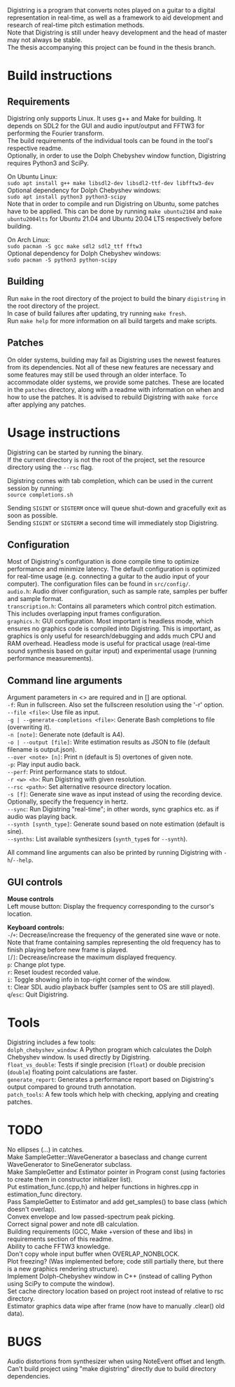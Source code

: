 Digistring is a program that converts notes played on a guitar to a digital representation in real-time, as well as a framework to aid development and research of real-time pitch estimation methods.  
Note that Digistring is still under heavy development and the head of master may not always be stable.  
The thesis accompanying this project can be found in the thesis branch.


# Build instructions
## Requirements
Digistring only supports Linux. It uses g++ and Make for building. It depends on SDL2 for the GUI and audio input/output and FFTW3 for performing the Fourier transform.  
The build requirements of the individual tools can be found in the tool's respective readme.  
Optionally, in order to use the Dolph Chebyshev window function, Digistring requires Python3 and SciPy.

On Ubuntu Linux:  
`sudo apt install g++ make libsdl2-dev libsdl2-ttf-dev libfftw3-dev`  
Optional dependency for Dolph Chebyshev windows:  
`sudo apt install python3 python3-scipy`  
Note that in order to compile and run Digistring on Ubuntu, some patches have to be applied. This can be done by running `make ubuntu2104` and `make ubuntu2004lts` for Ubuntu 21.04 and Ubuntu 20.04 LTS respectively before building.

On Arch Linux:  
`sudo pacman -S gcc make sdl2 sdl2_ttf fftw3`  
Optional dependency for Dolph Chebyshev windows:  
`sudo pacman -S python3 python-scipy`

## Building
Run `make` in the root directory of the project to build the binary `digistring` in the root directory of the project.  
In case of build failures after updating, try running `make fresh`.  
Run `make help` for more information on all build targets and make scripts.

## Patches
On older systems, building may fail as Digistring uses the newest features from its dependencies. Not all of these new features are necessary and some features may still be used through an older interface. To accommodate older systems, we provide some patches. These are located in the `patches` directory, along with a readme with information on when and how to use the patches. It is advised to rebuild Digistring with `make force` after applying any patches.


# Usage instructions
Digistring can be started by running the binary.  
If the current directory is not the root of the project, set the resource directory using the `--rsc` flag.

Digistring comes with tab completion, which can be used in the current session by running:  
`source completions.sh`

Sending `SIGINT` or `SIGTERM` once will queue shut-down and gracefully exit as soon as possible.  
Sending `SIGINT` or `SIGTERM` a second time will immediately stop Digistring.

## Configuration
Most of Digistring's configuration is done compile time to optimize performance and minimize latency. The default configuration is optimized for real-time usage (e.g. connecting a guitar to the audio input of your computer). The configuration files can be found in `src/config/`.  
`audio.h`: Audio driver configuration, such as sample rate, samples per buffer and sample format.  
`transcription.h`: Contains all parameters which control pitch estimation. This includes overlapping input frames configuration.  
`graphics.h`: GUI configuration. Most important is headless mode, which ensures no graphics code is compiled into Digistring. This is important, as graphics is only useful for research/debugging and adds much CPU and RAM overhead. Headless mode is useful for practical usage (real-time sound synthesis based on guitar input) and experimental usage (running performance measurements).

## Command line arguments
Argument parameters in <> are required and in [] are optional.  
`-f`: Run in fullscreen. Also set the fullscreen resolution using the '-r' option.  
`--file <file>`: Use file as input.  
`-g | --generate-completions <file>`: Generate Bash completions to file (overwriting it).  
`-n [note]`: Generate note (default is A4).  
`-o | --output [file]`: Write estimation results as JSON to file (default filename is output.json).  
`--over <note> [n]`: Print n (default is 5) overtones of given note.  
`-p`: Play input audio back.  
`--perf`: Print performance stats to stdout.  
`-r <w> <h>`: Run Digistring with given resolution.  
`--rsc <path>`: Set alternative resource directory location.  
`-s [f]`: Generate sine wave as input instead of using the recording device. Optionally, specify the frequency in hertz.  
`--sync`: Run Digistring "real-time"; in other words, sync graphics etc. as if audio was playing back.  
`--synth [synth_type]`: Generate sound based on note estimation (default is sine).  
`--synths`: List available synthesizers (`synth_type`s for `--synth`).

All command line arguments can also be printed by running Digistring with `-h`/`--help`.

## GUI controls
**Mouse controls**  
Left mouse button: Display the frequency corresponding to the cursor's location.

**Keyboard controls:**  
`-`/`+`: Decrease/increase the frequency of the generated sine wave or note. Note that frame containing samples representing the old frequency has to finish playing before new frame is played.  
`[`/`]`: Decrease/increase the maximum displayed frequency.  
`p`: Change plot type.  
`r`: Reset loudest recorded value.  
`i`: Toggle showing info in top-right corner of the window.  
`t`: Clear SDL audio playback buffer (samples sent to OS are still played).  
`q`/`esc`: Quit Digistring.


# Tools
Digistring includes a few tools:  
`dolph_chebyshev_window`: A Python program which calculates the Dolph Chebyshev window. Is used directly by Digistring.  
`float_vs_double`: Tests if single precision (`float`) or double precision (`double`) floating point calculations are faster.  
`generate_report`: Generates a performance report based on Digistring's output compared to ground truth annotation.  
`patch_tools`: A few tools which help with checking, applying and creating patches.


# TODO
No ellipses (...) in catches.  
Make SampleGetter::WaveGenerator a baseclass and change current WaveGenerator to SineGenerator subclass.  
Make SampleGetter and Estimator pointer in Program const (using factories to create them in constructor initializer list).  
Put estimation_func.{cpp,h} and helper functions in highres.cpp in estimation_func directory.  
Pass SampleGetter to Estimator and add get_samples() to base class (which doesn't overlap).  
Convex envelope and low passed-spectrum peak picking.  
Correct signal power and note dB calculation.  
Building requirements (GCC, Make +version of these and libs) in requirements section of this readme.  
Ability to cache FFTW3 knowledge.  
Don't copy whole input buffer when OVERLAP_NONBLOCK.  
Plot freezing? (Was implemented before; code still partially there, but there is a new graphics rendering structure).  
Implement Dolph-Chebyshev window in C++ (instead of calling Python using SciPy to compute the window).  
Set cache directory location based on project root instead of relative to rsc directory.  
Estimator graphics data wipe after frame (now have to manually .clear() old data).


# BUGS
Audio distortions from synthesizer when using NoteEvent offset and length.  
Can't build project using "make digistring" directly due to build directory dependencies.
